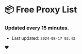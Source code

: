 # :package: Free Proxy List
### Updated every 15 minutes.

- Last updated: `2024-08-17 03:43`

:heart:

